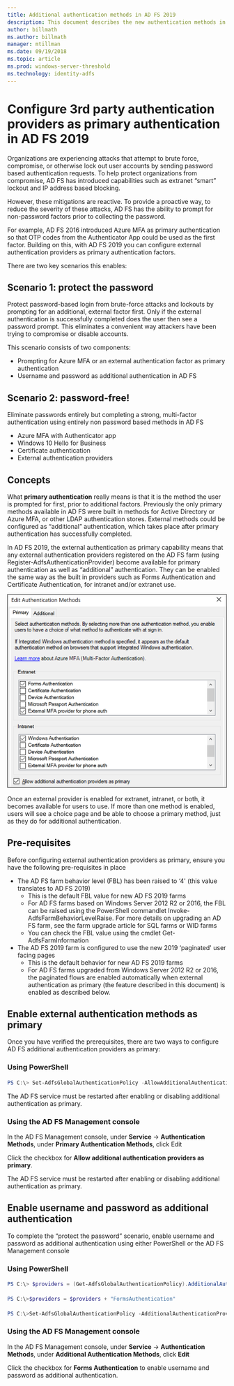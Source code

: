 ```yaml
---
title: Additional authentication methods in AD FS 2019
description: This document describes the new authentication methods in AD FS 2019.
author: billmath
ms.author: billmath
manager: mtillman
ms.date: 09/19/2018
ms.topic: article
ms.prod: windows-server-threshold
ms.technology: identity-adfs
---
```


# Configure 3rd party authentication providers as primary authentication in AD FS 2019


Organizations are experiencing attacks that attempt to brute force, compromise, or otherwise lock out user accounts by sending password based authentication requests.  To help protect organizations from compromise, AD FS has introduced capabilities such as extranet “smart” lockout and IP address based blocking.  

However, these mitigations are reactive.  To provide a proactive way, to reduce the severity of these attacks,  AD FS has the ability to prompt for non-password factors prior to collecting the password.  

For example, AD FS 2016 introduced Azure MFA as primary authentication so that OTP codes from the Authenticator App could be used as the first factor.
Building on this, with AD FS 2019 you can configure external authentication providers as primary authentication factors.

There are two key scenarios this enables:

## Scenario 1: protect the password
Protect password-based login from brute-force attacks and lockouts by prompting for an additional, external factor first.  Only if the external authentication is successfully completed does the user then see a password prompt.  This eliminates a convenient way attackers have been trying to compromise or disable accounts.

This scenario consists of two components:
- Prompting for Azure MFA or an external authentication factor as primary authentication
- Username and password as additional authentication in AD FS

## Scenario 2: password-free!
Eliminate passwords entirely but completing a strong, multi-factor authentication using entirely non password based methods in AD FS
- Azure MFA with Authenticator app
- Windows 10 Hello for Business
- Certificate authentication
- External authentication providers

## Concepts
What **primary authentication** really means is that it is the method the user is prompted for first, prior to additional factors.  Previously the only primary methods available in AD FS were built in methods for Active Directory or Azure MFA, or other LDAP authentication stores.  External methods could be configured as “additional” authentication, which takes place after primary authentication has successfully completed.

In AD FS 2019, the external authentication as primary capability means that any external authentication providers registered on the AD FS farm (using Register-AdfsAuthenticationProvider) become available for primary authentication as well as “additional” authentication. They can be enabled the same way as the built in providers such as Forms Authentication and Certificate Authentication, for intranet and/or extranet use.

![authentication](media/Additional-Authentication-Methods-AD-FS/auth1.png)

Once an external provider is enabled for extranet, intranet, or both, it becomes available for users to use.  If more than one method is enabled, users will see a choice page and be able to choose a primary method, just as they do for additional authentication.

## Pre-requisites
Before configuring external authentication providers as primary, ensure you have the following pre-requisites in place
- The AD FS farm behavior level (FBL) has been raised to ‘4' (this value translates to AD FS 2019)
    - This is the default FBL value for new AD FS 2019 farms
    - For AD FS farms based on Windows Server 2012 R2 or 2016, the FBL can be raised using the PowerShell commandlet Invoke-AdfsFarmBehaviorLevelRaise.  For more details on upgrading an AD FS farm, see the farm upgrade article for SQL farms or WID farms 
    - You can check the FBL value using the cmdlet Get-AdfsFarmInformation
- The AD FS 2019 farm is configured to use the new 2019 ‘paginated' user facing pages
    - This is the default behavior for new AD FS 2019 farms
    - For AD FS farms upgraded from Windows Server 2012 R2 or 2016, the paginated flows are enabled automatically when external authentication as primary (the feature described in this document) is enabled as described below.

## Enable external authentication methods as primary
Once you have verified the prerequisites, there are two ways to configure AD FS additional authentication providers as primary:

### Using PowerShell


```powershell
PS C:\> Set-AdfsGlobalAuthenticationPolicy -AllowAdditionalAuthenticationAsPrimary $true
``` 


The AD FS service must be restarted after enabling or disabling additional authentication as primary.

### Using the AD FS Management console
In the AD FS Management console, under **Service** -> **Authentication Methods**, under **Primary Authentication Methods**, click Edit

Click the checkbox for **Allow additional authentication providers as primary**.

The AD FS service must be restarted after enabling or disabling additional authentication as primary.

## Enable username and password as additional authentication
To complete the “protect the password” scenario, enable username and password as additional authentication using either PowerShell or the AD FS Management console
### Using PowerShell



```powershell
PS C:\> $providers = (Get-AdfsGlobalAuthenticationPolicy).AdditionalAuthenticationProvider

PS C:\>$providers = $providers + "FormsAuthentication"

PS C:\>Set-AdfsGlobalAuthenticationPolicy -AdditionalAuthenticationProvider $providers
``` 

### Using the AD FS Management console
In the AD FS Management console, under **Service** -> **Authentication Methods**, under **Additional Authentication Methods**, click **Edit**

Click the checkbox for **Forms Authentication** to enable username and password as additional authentication.
